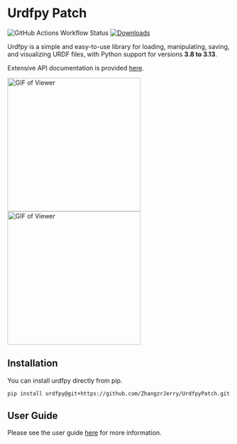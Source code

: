 # Urdfpy Patch

![GitHub Actions Workflow Status](https://img.shields.io/github/actions/workflow/status/zhangzrjerry/UrdfpyPatch/python-package.yml)
[![Downloads](https://pepy.tech/badge/urdfpy)](https://pepy.tech/project/urdfpy)

Urdfpy is a simple and easy-to-use library for loading, manipulating, saving, and visualizing URDF files, with Python support for versions **3.8 to 3.13**.

Extensive API documentation is provided [here](https://urdfpy.readthedocs.io/en/latest/).

<p float="left">
  <img src="https://github.com/mmatl/urdfpy/blob/master/docs/source/_static/robotiq.gif?raw=true" alt="GIF of Viewer" width="300"/>
  <img src="https://github.com/mmatl/urdfpy/blob/master/docs/source/_static/ur5.gif?raw=true" alt="GIF of Viewer" width="300"/>
</p>

## Installation

You can install urdfpy directly from pip.

```bash
pip install urdfpy@git+https://github.com/ZhangzrJerry/UrdfpyPatch.git
```

## User Guide

Please see the user guide [here](https://urdfpy.readthedocs.io/en/latest/examples/index.html) for
more information.
